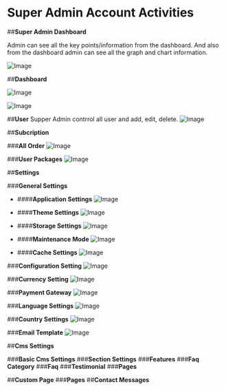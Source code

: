 # Super Admin Account Activities

##**Super Admin Dashboard**

Admin can see all the key points/information from the dashboard. And also from the dashboard admin can see all the graph and chart information.

![Image](/images/Admin/1qq.png)

##**Dashboard**

![Image](/images/Admin/1qq.png)

![Image](/images/Admin/1q.png)

##**User**
Supper Admin contrrol all user and add, edit, delete.
![Image](/images/supperAdmin/s-User-List.png)

##**Subcription**

###**All Order**
![Image](/images/supperAdmin/s-All-Orders.png)


###**User Packages**
![Image](/images/supperAdmin/s-User-Packages.png)

##**Settings**

###**General Settings**

- ####**Application Settings**
![Image](/images/supperAdmin/s-Application-Setting.png)

- ####**Theme Settings**
![Image](/images/supperAdmin/s-Theme-Setting.png)

- ####**Storage Settings**
![Image](/images/supperAdmin/s-Storage-Setting.png)

- ####**Maintenance Mode**
![Image](/images/supperAdmin/s-Maintenance-Mode-Settings.png)

- ####**Cache Settings**
![Image](/images/supperAdmin/s-Cache-Settings.png)

###**Configuration Setting**
![Image](/images/supperAdmin/s-Configuration-Setting.png)

###**Currency Setting**
![Image](/images/supperAdmin/s-Configuration-Setting.png)

###**Payment Gateway**
![Image](/images/supperAdmin/s-payment-Gateway.png)

###**Language Settings**
![Image](/images/supperAdmin/s-Language-setting.png)

###**Country Settings**
![Image](/images/supperAdmin/s-Country-Settings.png)

###**Email Template**
![Image](/images/supperAdmin/s-Email-Template.png)

##**Cms Settings**
<!-- ![Image](/images/supperAdmin/s-Country-Settings.png) -->

###**Basic Cms Settings**
###**Section Settings**
###**Features**
###**Faq Category**
###**Faq**
###**Testimonial**
###**Pages**

##**Custom Page**
###**Pages**
##**Contact Messages**
